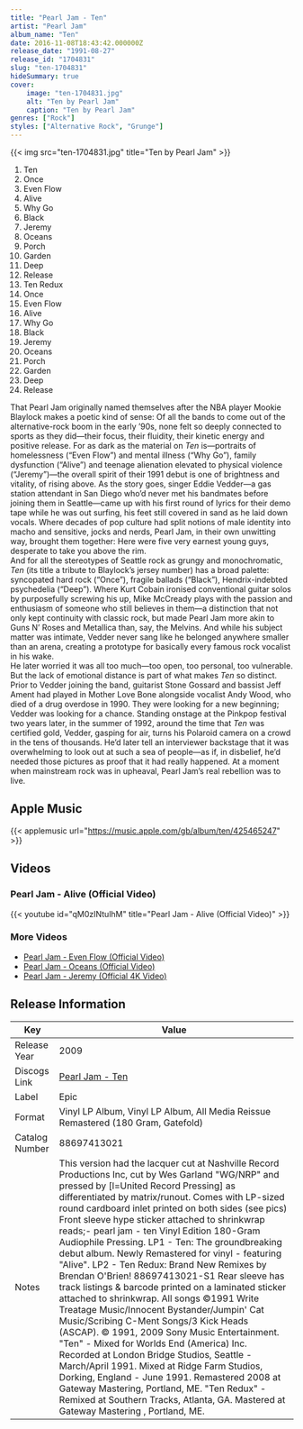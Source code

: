```yaml
---
title: "Pearl Jam - Ten"
artist: "Pearl Jam"
album_name: "Ten"
date: 2016-11-08T18:43:42.000000Z
release_date: "1991-08-27"
release_id: "1704831"
slug: "ten-1704831"
hideSummary: true
cover:
    image: "ten-1704831.jpg"
    alt: "Ten by Pearl Jam"
    caption: "Ten by Pearl Jam"
genres: ["Rock"]
styles: ["Alternative Rock", "Grunge"]
---
```


{{< img src="ten-1704831.jpg" title="Ten by Pearl Jam" >}}

<!-- section break -->

1. Ten
2. Once
3. Even Flow
4. Alive
5. Why Go
6. Black
7. Jeremy
8. Oceans
9. Porch
10. Garden
11. Deep
12. Release
13. Ten Redux
14. Once
15. Even Flow
16. Alive
17. Why Go
18. Black
19. Jeremy
20. Oceans
21. Porch
22. Garden
23. Deep
24. Release

<!-- section break -->


That Pearl Jam originally named themselves after the NBA player Mookie Blaylock makes a poetic kind of sense: Of all the bands to come out of the alternative-rock boom in the early ’90s, none felt so deeply connected to sports as they did—their focus, their fluidity, their kinetic energy and positive release. For as dark as the material on <i>Ten</i> is—portraits of homelessness (“Even Flow”) and mental illness (“Why Go”), family dysfunction (“Alive”) and teenage alienation elevated to physical violence (“Jeremy”)—the overall spirit of their 1991 debut is one of brightness and vitality, of rising above. As the story goes, singer Eddie Vedder—a gas station attendant in San Diego who’d never met his bandmates before joining them in Seattle—came up with his first round of lyrics for their demo tape while he was out surfing, his feet still covered in sand as he laid down vocals. Where decades of pop culture had split notions of male identity into macho and sensitive, jocks and nerds, Pearl Jam, in their own unwitting way, brought them together: Here were five very earnest young guys, desperate to take you above the rim.<br />
And for all the stereotypes of Seattle rock as grungy and monochromatic, <i>Ten</i> (its title a tribute to Blaylock’s jersey number) has a broad palette: syncopated hard rock (“Once”), fragile ballads (“Black”), Hendrix-indebted psychedelia (“Deep”). Where Kurt Cobain ironised conventional guitar solos by purposefully screwing his up, Mike McCready plays with the passion and enthusiasm of someone who still believes in them—a distinction that not only kept continuity with classic rock, but made Pearl Jam more akin to Guns N’ Roses and Metallica than, say, the Melvins. And while his subject matter was intimate, Vedder never sang like he belonged anywhere smaller than an arena, creating a prototype for basically every famous rock vocalist in his wake.<br />
He later worried it was all too much—too open, too personal, too vulnerable. But the lack of emotional distance is part of what makes <i>Ten</i> so distinct. Prior to Vedder joining the band, guitarist Stone Gossard and bassist Jeff Ament had played in Mother Love Bone alongside vocalist Andy Wood, who died of a drug overdose in 1990. They were looking for a new beginning; Vedder was looking for a chance. Standing onstage at the Pinkpop festival two years later, in the summer of 1992, around the time that <i>Ten</i> was certified gold, Vedder, gasping for air, turns his Polaroid camera on a crowd in the tens of thousands. He’d later tell an interviewer backstage that it was overwhelming to look out at such a sea of people—as if, in disbelief, he’d needed those pictures as proof that it had really happened. At a moment when mainstream rock was in upheaval, Pearl Jam’s real rebellion was to live.



## Apple Music
{{< applemusic url="https://music.apple.com/gb/album/ten/425465247" >}}





## Videos
### Pearl Jam - Alive (Official Video)
{{< youtube id="qM0zINtulhM" title="Pearl Jam - Alive (Official Video)" >}}<br>

### More Videos

- [Pearl Jam - Even Flow (Official Video)](https://www.youtube.com/watch?v=CxKWTzr-k6s)
- [Pearl Jam - Oceans (Official Video)](https://www.youtube.com/watch?v=4WOk7UNAvOw)
- [Pearl Jam - Jeremy (Official 4K Video)](https://www.youtube.com/watch?v=JNZezhUkOSk)


## Release Information
|  Key           | Value                                                |
| ---------------| ---------------------------------------------------- |
| Release Year   | 2009                                   |
| Discogs Link   | [Pearl Jam - Ten](https://www.discogs.com/release/1704831-Pearl-Jam-Ten) |
| Label          | Epic |
| Format         | Vinyl LP Album, Vinyl LP Album, All Media Reissue Remastered (180 Gram, Gatefold) |
| Catalog Number | 88697413021 |
| Notes | This version had the lacquer cut at Nashville Record Productions Inc, cut by Wes Garland "WG/NRP" and pressed by [l=United Record Pressing] as differentiated by matrix/runout.  Comes with LP-sized round cardboard inlet printed on both sides (see pics)   Front sleeve hype sticker attached to shrinkwrap reads;- pearl jam - ten Vinyl Edition 180-Gram Audiophile Pressing.  LP1 - Ten: The groundbreaking debut album. Newly Remastered for vinyl - featuring "Alive". LP2 - Ten Redux: Brand New Remixes by Brendan O'Brien!  88697413021-S1  Rear sleeve has track listings & barcode printed on a laminated sticker attached to shrinkwrap. All songs ©1991 Write Treatage Music/Innocent Bystander/Jumpin' Cat Music/Scribing C-Ment Songs/3 Kick Heads (ASCAP). © 1991, 2009 Sony Music Entertainment.  "Ten" -  Mixed for Worlds End (America) Inc. Recorded at London Bridge Studios, Seattle - March/April 1991. Mixed at Ridge Farm Studios, Dorking, England - June 1991. Remastered 2008 at Gateway Mastering, Portland, ME.  "Ten Redux" - Remixed at Southern Tracks, Atlanta, GA. Mastered at Gateway Mastering , Portland, ME.        |